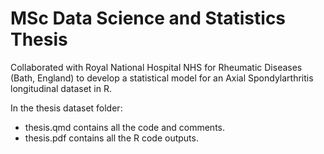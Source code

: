 # MSc Data Science and Statistics Thesis
Collaborated with Royal National Hospital NHS for Rheumatic Diseases (Bath, England) to develop a statistical model for an Axial Spondylarthritis longitudinal dataset in R.

In the thesis dataset folder:

* thesis.qmd contains all the code and comments.
* thesis.pdf contains all the R code outputs.
